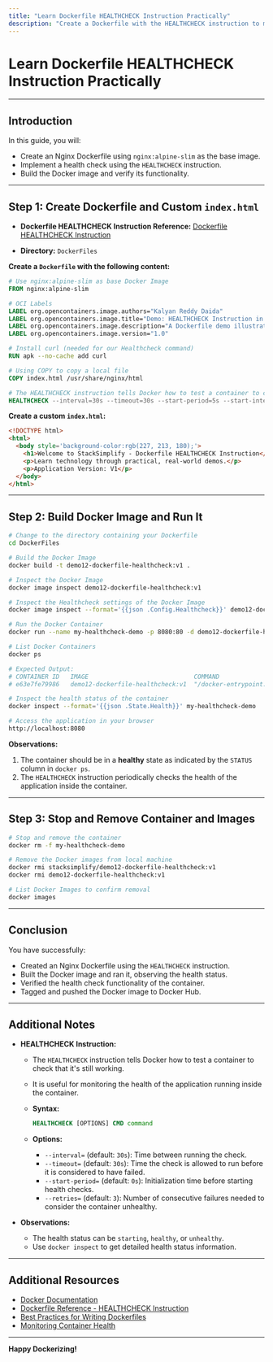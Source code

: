 ```yaml
---
title: "Learn Dockerfile HEALTHCHECK Instruction Practically"
description: "Create a Dockerfile with the HEALTHCHECK instruction to monitor container health."
---
```


# Learn Dockerfile HEALTHCHECK Instruction Practically

---

## Introduction

In this guide, you will:

- Create an Nginx Dockerfile using `nginx:alpine-slim` as the base image.
- Implement a health check using the `HEALTHCHECK` instruction.
- Build the Docker image and verify its functionality.

---

## Step 1: Create Dockerfile and Custom `index.html`

- **Dockerfile HEALTHCHECK Instruction Reference:** [Dockerfile HEALTHCHECK Instruction](https://docs.docker.com/engine/reference/builder/#healthcheck)

- **Directory:** `DockerFiles`

**Create a `Dockerfile` with the following content:**

```dockerfile
# Use nginx:alpine-slim as base Docker Image
FROM nginx:alpine-slim

# OCI Labels
LABEL org.opencontainers.image.authors="Kalyan Reddy Daida"
LABEL org.opencontainers.image.title="Demo: HEALTHCHECK Instruction in Docker"
LABEL org.opencontainers.image.description="A Dockerfile demo illustrating the use of the HEALTHCHECK instruction"
LABEL org.opencontainers.image.version="1.0"

# Install curl (needed for our Healthcheck command)
RUN apk --no-cache add curl

# Using COPY to copy a local file
COPY index.html /usr/share/nginx/html

# The HEALTHCHECK instruction tells Docker how to test a container to check that it's still working
HEALTHCHECK --interval=30s --timeout=30s --start-period=5s --start-interval=5s --retries=3 CMD curl -f http://localhost/ || exit 1
```

**Create a custom `index.html`:**

```html
<!DOCTYPE html> 
<html> 
  <body style='background-color:rgb(227, 213, 180);'> 
    <h1>Welcome to StackSimplify - Dockerfile HEALTHCHECK Instruction</h1> 
    <p>Learn technology through practical, real-world demos.</p> 
    <p>Application Version: V1</p>     
  </body>
</html>
```

---

## Step 2: Build Docker Image and Run It

```bash
# Change to the directory containing your Dockerfile
cd DockerFiles

# Build the Docker Image
docker build -t demo12-dockerfile-healthcheck:v1 .

# Inspect the Docker Image
docker image inspect demo12-dockerfile-healthcheck:v1

# Inspect the Healthcheck settings of the Docker Image
docker image inspect --format='{{json .Config.Healthcheck}}' demo12-dockerfile-healthcheck:v1

# Run the Docker Container
docker run --name my-healthcheck-demo -p 8080:80 -d demo12-dockerfile-healthcheck:v1

# List Docker Containers
docker ps

# Expected Output:
# CONTAINER ID   IMAGE                             COMMAND                  CREATED          STATUS                    PORTS                  NAMES
# e63e7fe79986   demo12-dockerfile-healthcheck:v1  "/docker-entrypoint.…"   17 seconds ago   Up 15 seconds (healthy)   0.0.0.0:8080->80/tcp   my-healthcheck-demo

# Inspect the health status of the container
docker inspect --format='{{json .State.Health}}' my-healthcheck-demo

# Access the application in your browser
http://localhost:8080
```

**Observations:**

1. The container should be in a **healthy** state as indicated by the `STATUS` column in `docker ps`.
2. The `HEALTHCHECK` instruction periodically checks the health of the application inside the container.

---

## Step 3: Stop and Remove Container and Images

```bash
# Stop and remove the container
docker rm -f my-healthcheck-demo

# Remove the Docker images from local machine
docker rmi stacksimplify/demo12-dockerfile-healthcheck:v1
docker rmi demo12-dockerfile-healthcheck:v1

# List Docker Images to confirm removal
docker images
```

---

## Conclusion

You have successfully:

- Created an Nginx Dockerfile using the `HEALTHCHECK` instruction.
- Built the Docker image and ran it, observing the health status.
- Verified the health check functionality of the container.
- Tagged and pushed the Docker image to Docker Hub.

---

## Additional Notes

- **HEALTHCHECK Instruction:**

  - The `HEALTHCHECK` instruction tells Docker how to test a container to check that it's still working.
  - It is useful for monitoring the health of the application running inside the container.
  - **Syntax:**

    ```dockerfile
    HEALTHCHECK [OPTIONS] CMD command
    ```

  - **Options:**
    - `--interval=` (default: `30s`): Time between running the check.
    - `--timeout=` (default: `30s`): Time the check is allowed to run before it is considered to have failed.
    - `--start-period=` (default: `0s`): Initialization time before starting health checks.
    - `--retries=` (default: `3`): Number of consecutive failures needed to consider the container unhealthy.

- **Observations:**

  - The health status can be `starting`, `healthy`, or `unhealthy`.
  - Use `docker inspect` to get detailed health status information.

---

## Additional Resources

- [Docker Documentation](https://docs.docker.com/)
- [Dockerfile Reference - HEALTHCHECK Instruction](https://docs.docker.com/engine/reference/builder/#healthcheck)
- [Best Practices for Writing Dockerfiles](https://docs.docker.com/develop/develop-images/dockerfile_best-practices/)
- [Monitoring Container Health](https://docs.docker.com/config/containers/healthcheck/)

---

**Happy Dockerizing!**